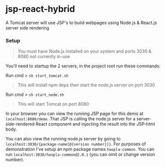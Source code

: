 # jsp-react-hybrid
A Tomcat server will use JSP's to build webpages using Node.js &amp; React.js server side rendering


### Setup

> You must have Node.js installed on your system and ports 3030 & 8080 not currently in-use

You'll need to startup the 2 servers, in the project root run these commands:

Run cmd > `sh start_tomcat.sh`

> This will install npm deps then start the node.js server on port 3030

Run cmd > `sh start_node.sh`

> This will start Tomcat on port 8080

In your browser you can view the running JSP page for this demo at `localhost:8080/demo`. That
JSP is calling the node.js server for a server-side-rendered React component and
injecting the result into the JSP-html body.

You can also view the running node.js server by going to `localhost:3030/{package-name[@{version number}]}`.
For purposes of demonstration I've setup an npm package names `hoopla-common`.
You can run `localhost:3030/hoopla-common@2.0.1` (you can omit or change version number).


